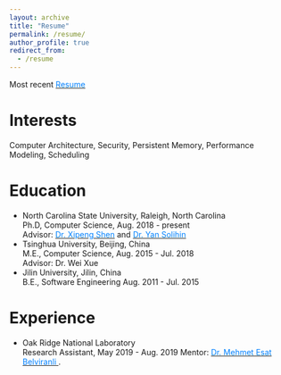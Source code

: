 ```yaml
---
layout: archive
title: "Resume"
permalink: /resume/
author_profile: true
redirect_from:
  - /resume
---
```


Most recent [<font color="#0081ff">Resume</font>](http://yuanchaoxu6.github.io/files/CV_Yuanchao_Xu.pdf)

Interests
======
Computer Architecture, Security, Persistent Memory, Performance Modeling, Scheduling

Education
======
* North Carolina State University, Raleigh, North Carolina <br>
  Ph.D, Computer Science, Aug. 2018 - present <br>
  Advisor: [<font color="#0081ff">Dr. Xipeng Shen</font>](https://people.engr.ncsu.edu/xshen5/) and [<font color="#0081ff">Dr. Yan Solihin</font>](https://sites.google.com/view/arpers)
* Tsinghua University, Beijing, China <br>
  M.E., Computer Science, Aug. 2015 - Jul. 2018 <br>
  Advisor: Dr. Wei Xue
* Jilin University, Jilin, China <br>
  B.E., Software Engineering Aug. 2011 - Jul. 2015 <br>


Experience
======
* Oak Ridge National Laboratory <br>
  Research Assistant, May 2019 - Aug. 2019
  Mentor: [<font color="#0081ff">Dr. Mehmet Esat Belviranli </font>](https://mehmet.belviranli.com/).
